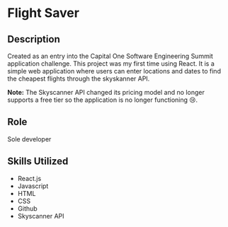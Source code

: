 # F﻿light Saver

## **Description**

C﻿reated as an entry into the Capital One Software Engineering Summit application challenge. This project was my first time using React. It is a simple web application where users can enter locations and dates to find the cheapest flights through the skyskanner API.

**N﻿ote:** The Skyscanner API changed its pricing model and no longer supports a free tier so the application is no longer functioning 😢.

## **Role**

Sole developer

## **Skills Utilized**

* R﻿eact.js
* J﻿avascript
* H﻿TML
* C﻿SS
* G﻿ithub
* S﻿kyscanner API
